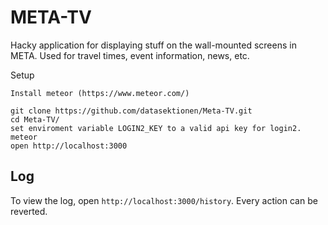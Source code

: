 META-TV
======

Hacky application for displaying stuff on the wall-mounted screens in META. Used for travel times, event information, news, etc.

Setup

	Install meteor (https://www.meteor.com/)

	git clone https://github.com/datasektionen/Meta-TV.git
	cd Meta-TV/
	set enviroment variable LOGIN2_KEY to a valid api key for login2.
	meteor
	open http://localhost:3000

Log
---
To view the log, open `http://localhost:3000/history`.
Every action can be reverted.
